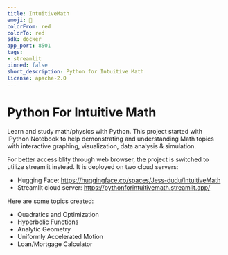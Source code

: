```yaml
---
title: IntuitiveMath
emoji: 🚀
colorFrom: red
colorTo: red
sdk: docker
app_port: 8501
tags:
- streamlit
pinned: false
short_description: Python for Intuitive Math
license: apache-2.0
---
```


# Python For Intuitive Math

Learn and study math/physics with Python. This project started with IPython Notebook 
to help demonstrating and understanding Math topics with interactive graphing, 
visualization, data analysis & simulation. 

For better accessiblity through web browser, the project is switched to utilize 
streamlit instead. It is deployed on two cloud servers:
- Hugging Face: https://huggingface.co/spaces/Jess-dudu/IntuitiveMath 
- Streamlit cloud server: https://pythonforintuitivemath.streamlit.app/ 

Here are some topics created:
- Quadratics and Optimization
- Hyperbolic Functions
- Analytic Geometry
- Uniformly Accelerated Motion
- Loan/Mortgage Calculator
